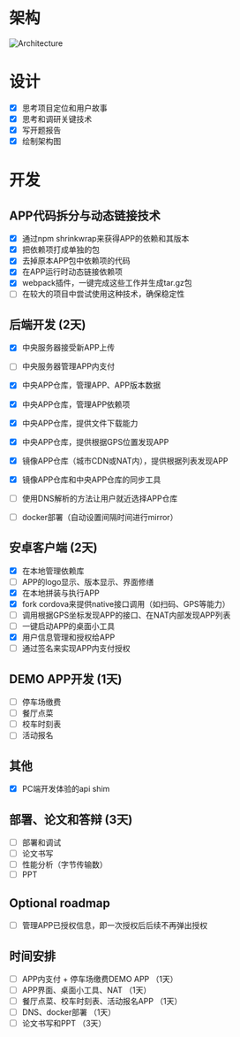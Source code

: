 # 架构

![Architecture](https://www.lucidchart.com/publicSegments/view/55b4c3c8-f456-44a4-8283-83b5f0220a1c/image.png)

# 设计

- [x] 思考项目定位和用户故事
- [x] 思考和调研关键技术
- [x] 写开题报告
- [x] 绘制架构图

# 开发

## APP代码拆分与动态链接技术

- [x] 通过npm shrinkwrap来获得APP的依赖和其版本
- [x] 把依赖项打成单独的包
- [x] 去掉原本APP包中依赖项的代码
- [x] 在APP运行时动态链接依赖项
- [x] webpack插件，一键完成这些工作并生成tar.gz包
- [ ] 在较大的项目中尝试使用这种技术，确保稳定性

## 后端开发 (2天)

- [x] 中央服务器接受新APP上传
- [ ] 中央服务器管理APP内支付
- [x] 中央APP仓库，管理APP、APP版本数据
- [x] 中央APP仓库，管理APP依赖项
- [x] 中央APP仓库，提供文件下载能力
- [x] 中央APP仓库，提供根据GPS位置发现APP
- [x] 镜像APP仓库（城市CDN或NAT内），提供根据列表发现APP
- [x] 镜像APP仓库和中央APP仓库的同步工具
- [ ] 使用DNS解析的方法让用户就近选择APP仓库
- [ ] docker部署（自动设置间隔时间进行mirror）


## 安卓客户端 (2天)

- [x] 在本地管理依赖库
- [ ] APP的logo显示、版本显示、界面修缮
- [x] 在本地拼装与执行APP
- [x] fork cordova来提供native接口调用（如扫码、GPS等能力）
- [ ] 调用根据GPS坐标发现APP的接口、在NAT内部发现APP列表
- [ ] 一键启动APP的桌面小工具
- [x] 用户信息管理和授权给APP
- [ ] 通过签名来实现APP内支付授权

## DEMO APP开发 (1天)

- [ ] 停车场缴费
- [ ] 餐厅点菜
- [ ] 校车时刻表
- [ ] 活动报名

## 其他

- [x] PC端开发体验的api shim

## 部署、论文和答辩 (3天)

- [ ] 部署和调试
- [ ] 论文书写
- [ ] 性能分析（字节传输数）
- [ ] PPT

## Optional roadmap
- [ ] 管理APP已授权信息，即一次授权后后续不再弹出授权


## 时间安排
- [ ] APP内支付 + 停车场缴费DEMO APP （1天）
- [ ] APP界面、桌面小工具、NAT （1天）
- [ ] 餐厅点菜、校车时刻表、活动报名APP （1天）
- [ ] DNS、docker部署 （1天）
- [ ] 论文书写和PPT （3天）